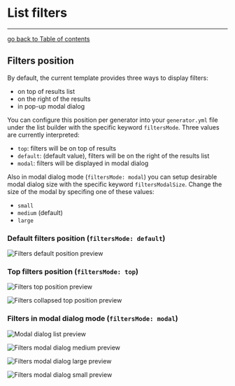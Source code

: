 # List filters
---------------------------------------

[go back to Table of contents][back-to-index]

[back-to-index]: https://github.com/symfony2admingenerator/AdmingeneratorGeneratorBundle/blob/master/Resources/doc/builders/list

## Filters position

By default, the current template provides three ways to display filters: 
 * on top of results list
 * on the right of the results
 * in pop-up modal dialog
 
You can configure this position per generator into your `generator.yml` file under the list builder with the specific 
keyword `filtersMode`. Three values are currently interpreted:
 * `top`: filters will be on top of results
 * `default`: (default value), filters will be on the right of the results list
 * `modal`: filters will be displayed in modal dialog

Also in modal dialog mode (`filtersMode: modal`) you can setup desirable modal dialog size with the specific 
keyword `filtersModalSize`. Change the size of the modal by specifing one of these values:
 * `small`
 * `medium` (default)
 * `large`
 
### Default filters position (`filtersMode: default`)

![Filters default position preview](https://github.com/symfony2admingenerator/GeneratorBundle/raw/master/Resources/preview/list-filters-default-position-preview.png)

### Top filters position (`filtersMode: top`)

![Filters top position preview](https://github.com/symfony2admingenerator/GeneratorBundle/raw/master/Resources/preview/list-filters-top-position-preview.png)

![Filters collapsed top position preview](https://github.com/symfony2admingenerator/GeneratorBundle/raw/master/Resources/preview/list-filters-collapsed-top-position-preview.png)

### Filters in modal dialog mode (`filtersMode: modal`)

![Modal dialog list preview](https://github.com/symfony2admingenerator/GeneratorBundle/raw/master/Resources/preview/list-filters-modal-list-preview.png)

![Filters modal dialog medium preview](https://github.com/symfony2admingenerator/GeneratorBundle/raw/master/Resources/preview/list-filters-modal-medium-preview.png)

![Filters modal dialog large preview](https://github.com/symfony2admingenerator/GeneratorBundle/raw/master/Resources/preview/list-filters-modal-large-preview.png)

![Filters modal dialog small preview](https://github.com/symfony2admingenerator/GeneratorBundle/raw/master/Resources/preview/list-filters-modal-small-preview.png)
